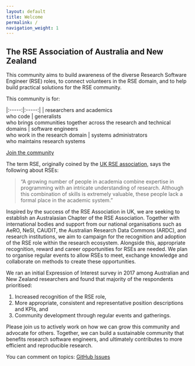 ```yaml
---
layout: default
title: Welcome
permalink: /
navigation_weight: 1
---
```


## The RSE Association of Australia and New Zealand

This community aims to build awareness of the diverse Research Software 
Engineer (RSE) roles, to connect volunteers in the RSE domain, and to 
help build practical solutions for the RSE community. 

This community is for:

|:-----:|:-----:|
| <emp>researchers</emp> and <emp>academics</emp> <br/> who code | <emp>generalists</emp> <br/> who brings communities together across the research and technical domains
| <emp>software engineers</emp> <br/> who work in the research domain | <emp>systems administrators</emp> <br/>  who maintains research systems 

<a class="rse rse-join" href="{{ site.sign_up }}">Join the community</a>


The term RSE, originally coined by the 
[UK RSE association](http://rse.ac.uk), 
says the following about RSEs: 
> “A growing number of people in academia combine expertise in 
> programming with an intricate understanding of research. 
> Although this combination of skills is extremely valuable, 
> these people lack a formal place in the academic system.”

Inspired by the success of the RSE Association in UK, we are seeking to 
establish an Australasian Chapter of the RSE Association. Together with 
international bodies and support from our national organisations such as 
AeRO, NeSI, CAUDIT, the Australian Research Data Commons (ARDC), and 
research institutions, we aim to campaign for the recognition and 
adoption of the RSE role within the research ecosystem. Alongside this, 
appropriate recognition, reward and career opportunities for RSEs are 
needed. We plan to organise regular events to allow RSEs to meet, 
exchange knowledge and collaborate on methods to create these 
opportunities.

We ran an initial Expression of Interest survey in 2017 among Australian
 and New Zealand researchers and found that majority of the respondents 
 prioritised:
1. Increased recognition of the RSE role, 
1. More appropriate, consistent and representative position descriptions 
and KPIs, and 
1. Community development through regular events and gatherings. 

Please join us to actively work on how we can grow this community and 
advocate for others. Together, we can build a sustainable community that 
benefits research software engineers, and ultimately contributes to more 
efficient and reproducible research.

You can comment on topics: <a class="rse" href="https://github.com/rse-aunz/rse-au/issues">GitHub Issues</a> 
